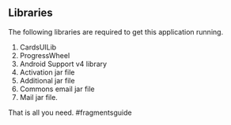 ## Libraries ##

The following libraries are required to get this application running.

1. CardsUILib
2. ProgressWheel
3. Android Support v4 library
4. Activation jar file
5. Additional jar file
6. Commons email jar file
7. Mail jar file.

That is all you need.
#fragmentsguide
